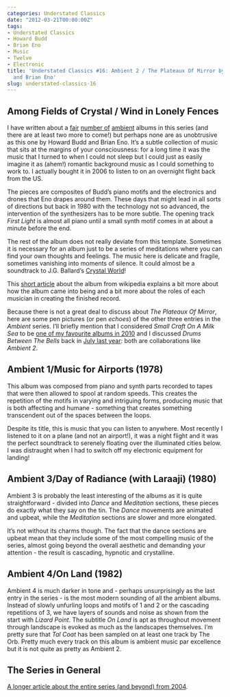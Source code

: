 ```yaml
---
categories: Understated Classics
date: "2012-03-21T00:00:00Z"
tags:
- Understated Classics
- Howard Budd
- Brian Eno
- Music
- Twelve
- Electronic
title: 'Understated Classics #16: Ambient 2 / The Plateaux Of Mirror by Howard Budd
  and Brian Eno'
slug: understated-classics-16
---
```


## Among Fields of Crystal / Wind in Lonely Fences

I have written about a [fair](uc4) [number of](uc6) [ambient](uc13) albums in this series (and there are at least two more to come!) but perhaps none are as unobtrusive as this one by Howard Budd and Brian Eno. It’s a subtle collection of music that sits at the margins of your consciousness: for a long time it was the music that I turned to when I could not sleep but I could just as easily imagine it as (ahem!) romantic background music as I could something to work to. I actually bought it in 2006 to listen to on an overnight flight back from the US.

The pieces are composites of Budd’s piano motifs and the electronics and drones that Eno drapes around them. These days that might lead in all sorts of directions but back in 1980 with the technology not so advanced, the intervention of the synthesizers has to be more subtle. The opening track _First Light_ is almost all piano until a small synth motif comes in at about a minute before the end.

The rest of the album does not really deviate from this template. Sometimes it is necessary for an album just to be a series of meditations where you can find your own thoughts and feelings. The music here is delicate and fragile, sometimes vanishing into moments of silence. It could almost be a soundtrack to J.G. Ballard’s [Crystal World](the-crystal-world)!

This [short article](http://en.wikipedia.org/wiki/The_Plateaux_of_Mirror) about the album from wikipedia explains a bit more about how the album came into being and a bit more about the roles of each musician in creating the finished record.

Because there is not a great deal to discuss about _The Plateaux Of Mirror_, here are some pen pictures (or pen _echoes_) of the other three entries in the _Ambient_ series. I’ll briefly mention that I considered _Small Craft On A Milk Sea_ to be [one of my favourite albums in 2010](2010-in-review) and I discussed _Drums Between The Bells_ back in [July last year](album-digest-july-2011): both are collaborations like _Ambient 2_.

## Ambient 1/Music for Airports (1978)

This album was composed from piano and synth parts recorded to tapes that were then allowed to spool at random speeds. This creates the repetition of the motifs in varying and intriguing forms, producing music that is both affecting and humane - something that creates something transcendent out of the spaces between the loops.

Despite its title, this is music that you can listen to anywhere. Most recently I listened to it on a plane (and not an airport!), it was a night flight and it was the perfect soundtrack to serenely floating over the illuminated cities below. I was distraught when I had to switch off my electronic equipment for landing!

## Ambient 3/Day of Radiance (with Laraaji) (1980)

Ambient 3 is probably the least interesting of the albums as it is quite straightforward - divided into _Dance_ and _Meditation_ sections, these pieces do exactly what they say on the tin. The _Dance_ movements are animated and upbeat, while the _Meditation_ sections are slower and more elongated.

It’s not without its charms though. The fact that the dance sections are upbeat mean that they include some of the most compelling music of the series, almost going beyond the overall aesthetic and demanding your attention - the result is cascading, hypnotic and crystalline.

## Ambient 4/On Land (1982)

Ambient 4 is much darker in tone and - perhaps unsurprisingly as the last entry in the series - is the most modern sounding of all the ambient albums. Instead of slowly unfurling loops and motifs of 1 and 2 or the cascading repetitions of 3, we have layers of sounds and noise as shown from the start with _Lizard Point_. The subtitle _On Land_ is apt as throughout movement through landscape is evoked as much as the landscapes themselves. I’m pretty sure that _Tal Coat_ has been sampled on at least one track by The Orb. Pretty much every track on this album is ambient music par excellence but it is not quite as pretty as Ambient 2.

## The Series in General

[A longer article about the entire series (and beyond) from 2004](http://www.stylusmagazine.com/articles/weekly_article/brian-eno-and-the-ambient-series.htm).
